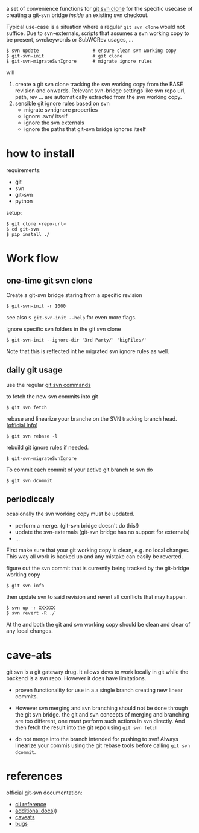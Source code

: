 a set of convenience functions for  [git svn clone](https://git-scm.com/docs/git-svn)
for the specific usecase of creating a git-svn bridge *inside* an existing svn checkout.

Typical use-case is a situation where a regular `git svn clone` would not suffice.
Due to svn-externals, scripts that assumes a svn working copy to be present,
svn:keywords or SubWCRev usages, ...

```
$ svn update                    # ensure clean svn working copy
$ git-svn-init                  # git clone
$ git-svn-migrateSvnIgnore      # migrate ignore rules
```

will 
1. create a git svn clone tracking the svn working copy from the BASE revision and onwards.
Relevant svn-bridge settings  like svn repo url, path, rev ... are automatically extracted from the svn working copy.
1. sensible git ignore rules based on svn
   * migrate svn:ignore properties
   * ignore .svn/ itself
   * ignore the svn externals
   * ignore the paths that git-svn bridge ignores itself



# how to install

requirements:
* git
* svn
* git-svn
* python

setup:
```
$ git clone <repo-url> 
$ cd git-svn
$ pip install ./
```

# Work flow


## one-time git svn clone

Create a git-svn bridge staring from a specific revision
```
$ git-svn-init -r 1000
```
see also `$ git-svn-init --help` for even more flags.

ignore specific svn folders in the git svn clone
```
$ git-svn-init --ignore-dir '3rd Party/' 'bigFiles/'
```
Note that this is reflected int he migrated svn ignore rules as well.

## daily git usage

use the regular [git svn commands](https://git-scm.com/docs/git-svn)

to fetch the new svn commits into git

```
$ git svn fetch
```

rebase and linearize your branche on the SVN tracking branch head.
([official Info](https://git-scm.com/docs/git-svn#_rebase_vs_pull_merge))
```
$ git svn rebase -l
```


rebuild git ignore rules if needed.
```
$ git-svn-migrateSvnIgnore
```

To commit each commit of your active git branch to svn do
```
$ git svn dcommit
```


## periodiccaly
ocasionally the svn working copy must be updated.
* perform a merge. (git-svn bridge doesn't do this!)
* update the svn-externals (git-svn bridge has no support for externals)
* ...

First make sure that your git working copy is clean, e.g. no local changes.
This way all work is backed up and any mistake can easily be reverted.

figure out the svn commit that is currently being tracked by the git-bridge working copy
```
$ git svn info
```

then update svn to said revision and revert all conflicts that may happen.
```
$ svn up -r XXXXXX
$ svn revert -R ./
```
At the and both the git and svn working copy should be clean and clear of any local changes.

# cave-ats
git svn is a git gateway drug. It allows devs to work locally in git while the backend is a svn repo. However it does have limitations.

* proven functionality for use in a a single branch creating new linear commits.

* However svn merging and svn branching should not be done through the git svn bridge. the git and svn concepts of merging and branching are too different, one *must* perform such actions in svn directly. And then fetch the result into the git repo using `git svn fetch`

* do not merge into the branch intended for pushing to svn! Always linearize your commis using the git rebase tools before calling `git svn dcommit`.

# references
official git-svn documentation:
* [cli reference](https://git-scm.com/docs/git-svn)
* [additional docs](https://git-scm.com/docs/git-svn#_rebase_vs_pull_merge)))
* [caveats](https://git-scm.com/docs/git-svn#_caveats)
* [bugs](https://git-scm.com/docs/git-svn#_bugs)




